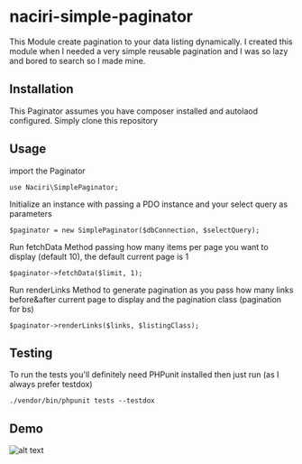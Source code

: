 # naciri-simple-paginator
This Module create pagination to your data listing dynamically.
I created this module when I needed a very simple reusable pagination and I was so lazy and bored to search so I made mine. 

## Installation
This Paginator assumes you have composer installed and autolaod configured. Simply clone this repository

## Usage
import the Paginator 
  
    use Naciri\SimplePaginator;
Initialize an instance with passing a PDO instance and your select query as parameters  

    $paginator = new SimplePaginator($dbConnection, $selectQuery);
Run fetchData Method passing how many items per page you want to display (default 10), the default current page is 1

    $paginator->fetchData($limit, 1);

Run renderLinks Method to generate pagination as you pass how many links before&after current page to display and the pagination class (pagination for bs)

    $paginator->renderLinks($links, $listingClass);
## Testing
To run the tests you'll definitely need PHPunit installed then just run (as I always prefer testdox) 

    ./vendor/bin/phpunit tests --testdox
## Demo
![alt text](https://i.ibb.co/34Gs4t3/Screenshot-from-2019-03-21-12-24-27.png)
